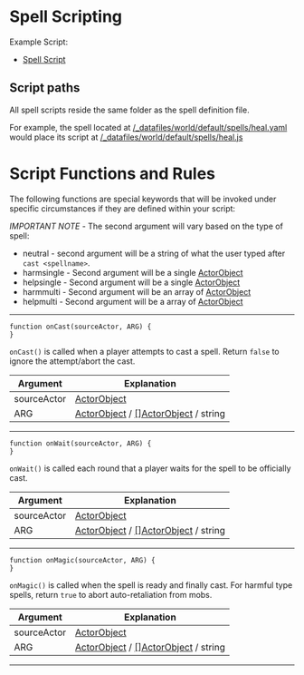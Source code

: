 # Spell Scripting

Example Script: 
* [Spell Script](/_datafiles/world/default/spells/heal.js)

## Script paths

All spell scripts reside the same folder as the spell definition file.

For example, the spell located at [/_datafiles/world/default/spells/heal.yaml](/_datafiles/world/default/spells/heal.yaml) would place its script at [/_datafiles/world/default/spells/heal.js](/_datafiles/world/default/spells/heal.js)

# Script Functions and Rules

The following functions are special keywords that will be invoked under specific circumstances if they are defined within your script:

*IMPORTANT NOTE* - The second argument will vary based on the type of spell:
* neutral - second argument will be a string of what the user typed after `cast <spellname>`.
* harmsingle - Second argument will be a single [ActorObject](FUNCTIONS_ACTORS.md)
* helpsingle - Second argument will be a single [ActorObject](FUNCTIONS_ACTORS.md)
* harmmulti - Second argument will be an array of [ActorObject](FUNCTIONS_ACTORS.md)
* helpmulti - Second argument will be a array of [ActorObject](FUNCTIONS_ACTORS.md)

---

```
function onCast(sourceActor, ARG) {
}
```

`onCast()` is called when a player attempts to cast a spell. Return `false` to ignore the attempt/abort the cast.

|  Argument | Explanation |
| --- | --- |
| sourceActor | [ActorObject](FUNCTIONS_ACTORS.md) |
| ARG | [ActorObject](FUNCTIONS_ACTORS.md) / [[]ActorObject](FUNCTIONS_ACTORS.md) / string |

---

```
function onWait(sourceActor, ARG) {
}
```

`onWait()` is called each round that a player waits for the spell to be officially cast.

|  Argument | Explanation |
| --- | --- |
| sourceActor | [ActorObject](FUNCTIONS_ACTORS.md) |
| ARG | [ActorObject](FUNCTIONS_ACTORS.md) / [[]ActorObject](FUNCTIONS_ACTORS.md) / string |

---

```
function onMagic(sourceActor, ARG) {
}
```

`onMagic()` is called when the spell is ready and finally cast. For harmful type spells, return `true` to abort auto-retaliation from mobs.

|  Argument | Explanation |
| --- | --- |
| sourceActor | [ActorObject](FUNCTIONS_ACTORS.md) |
| ARG | [ActorObject](FUNCTIONS_ACTORS.md) / [[]ActorObject](FUNCTIONS_ACTORS.md) / string |

---


